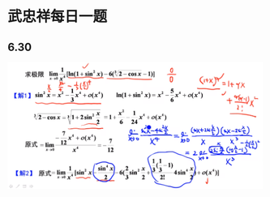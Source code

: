# 武忠祥每日一题

## 6.30

![image-20220701124545865](https://raw.githubusercontent.com/Alemdx/pic-bed/master/linear/image-20220701124545865.png)